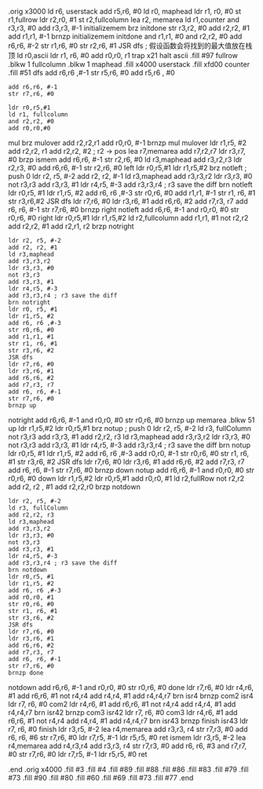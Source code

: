 .orig x3000
ld r6, userstack
add r5,r6, #0
ld r0, maphead
ldr r1, r0, #0
st r1,fullrow
ldr r2,r0, #1
st r2,fullcolumn
lea r2, memarea
ld r1,counter
and r3,r3, #0
add r3,r3, #-1
initializemem
    brz initdone
    str r3,r2, #0
    add r2,r2, #1
    add r1,r1, #-1
    brnzp initializemem
initdone
and r1,r1, #0
and r2,r2, #0
add r6,r6, #-2
str r1,r6, #0
str r2,r6, #1
JSR dfs ; 假设函数会将找到的最大值放在栈顶
ld r0,ascii
ldr r1, r6, #0
add r0,r0, r1
trap x21
halt
ascii .fill #97
fullrow .blkw 1
fullcolumn .blkw 1
maphead .fill x4000
userstack .fill xfd00
counter .fill #51
dfs
    add r6,r6 ,#-1
    str r5,r6, #0
    add r5,r6 , #0
    
    add r6,r6, #-1
    str r7,r6, #0
    
    ldr r0,r5,#1
    ld r1, fullcolumn
    and r2,r2, #0
    add r0,r0,#0
mul brz mulover
    add r2,r2,r1
    add r0,r0, #-1
    brnzp mul
mulover
    ldr r1,r5, #2
    add r2,r2, r1
    add r2,r2, #2 ; r2 -> pos
    lea r7,memarea
    add r7,r2,r7
    ldr r3,r7, #0
    brzp ismem
    add r6,r6, #-1
    str r2,r6, #0
    ld r3,maphead
    add r3,r2,r3
    ldr r2,r3, #0
    add r6,r6, #-1
    str r2,r6, #0
left
    ldr r0,r5,#1
    ldr r1,r5,#2
    brz notleft ; push 0
    ldr r2, r5, #-2
    add r2, r2, #-1
    ld r3,maphead
    add r3,r3,r2
    ldr r3,r3, #0
    not r3,r3
    add r3,r3, #1
    ldr r4,r5, #-3
    add r3,r3,r4 ; r3 save the diff
    brn notleft
    ldr r0,r5, #1
    ldr r1,r5, #2
    add r6, r6 ,#-3
    str r0,r6, #0
    add r1,r1, #-1
    str r1, r6, #1
    str r3,r6,#2
    JSR dfs
    ldr r7,r6, #0
    ldr r3,r6, #1
    add r6,r6, #2
    add r7,r3, r7
    add r6, r6, #-1
    str r7,r6, #0
    brnzp right
notleft 
    add r6,r6, #-1
    and r0,r0, #0
    str r0,r6, #0
right
    ldr r0,r5,#1
    ldr r1,r5,#2
    ld r2,fullcolumn
    add r1,r1, #1
    not r2,r2
    add r2,r2, #1
    add r2,r1, r2
    brzp notright

    ldr r2, r5, #-2
    add r2, r2, #1
    ld r3,maphead
    add r3,r3,r2
    ldr r3,r3, #0
    not r3,r3
    add r3,r3, #1
    ldr r4,r5, #-3
    add r3,r3,r4 ; r3 save the diff
    brn notright
    ldr r0, r5, #1
    ldr r1,r5, #2
    add r6, r6 ,#-3
    str r0,r6, #0
    add r1,r1, #1
    str r1, r6, #1
    str r3,r6, #2
    JSR dfs
    ldr r7,r6, #0
    ldr r3,r6, #1
    add r6,r6, #2
    add r7,r3, r7
    add r6, r6, #-1
    str r7,r6, #0
    brnzp up
notright 
    add r6,r6, #-1
    and r0,r0, #0
    str r0,r6, #0
brnzp up
memarea .blkw 51
up
    ldr r1,r5,#2
    ldr r0,r5,#1
    brz notup ; push 0
    ldr r2, r5, #-2
    ld r3, fullColumn
    not r3,r3
    add r3,r3, #1
    add r2,r2, r3
    ld r3,maphead
    add r3,r3,r2
    ldr r3,r3, #0
    not r3,r3
    add r3,r3, #1
    ldr r4,r5, #-3
    add r3,r3,r4 ; r3 save the diff
    brn notup
    ldr r0,r5, #1
    ldr r1,r5, #2
    add r6, r6 ,#-3
    add r0,r0, #-1
    str r0,r6, #0
    str r1, r6, #1
    str r3,r6, #2
    JSR dfs
    ldr r7,r6, #0
    ldr r3,r6, #1
    add r6,r6, #2
    add r7,r3, r7
    add r6, r6, #-1
    str r7,r6, #0
    brnzp down
notup 
    add r6,r6, #-1
    and r0,r0, #0
    str r0,r6, #0
down
    ldr r1,r5,#2
    ldr r0,r5,#1
    add r0,r0, #1
    ld r2,fullRow
    not r2,r2
    add r2, r2 , #1
    add r2,r2,r0
    brzp notdown
    
    ldr r2, r5, #-2
    ld r3, fullColumn
    add r2,r2, r3
    ld r3,maphead
    add r3,r3,r2
    ldr r3,r3, #0
    not r3,r3
    add r3,r3, #1
    ldr r4,r5, #-3
    add r3,r3,r4 ; r3 save the diff
    brn notdown
    ldr r0,r5, #1
    ldr r1,r5, #2
    add r6, r6 ,#-3
    add r0,r0, #1
    str r0,r6, #0
    str r1, r6, #1
    str r3,r6, #2
    JSR dfs
    ldr r7,r6, #0
    ldr r3,r6, #1
    add r6,r6, #2
    add r7,r3, r7
    add r6, r6, #-1
    str r7,r6, #0
    brnzp done
notdown
    add r6,r6, #-1
    and r0,r0, #0
    str r0,r6, #0
done
    ldr r7,r6, #0
    ldr r4,r6, #1
    add r6,r6, #1
    not r4,r4
    add r4,r4, #1
    add r4,r4,r7
    brn isr4
    brnzp com2
isr4
    ldr r7, r6, #0
com2
    ldr r4,r6, #1
    add r6,r6, #1
    not r4,r4
    add r4,r4, #1
    add r4,r4,r7
    brn isr42
    brnzp com3
isr42
    ldr r7, r6, #0
com3
    ldr r4,r6, #1
    add r6,r6, #1
    not r4,r4
    add r4,r4, #1
    add r4,r4,r7
    brn isr43
    brnzp finish
isr43
    ldr r7, r6, #0
finish 
    ldr r3,r5, #-2
    lea r4,memarea
    add r3,r3, r4
    str r7,r3, #0
    add r6, r6, #6
    str r7,r6, #0 
    ldr r7,r5, #-1
    ldr r5,r5, #0
    ret
ismem
    ldr r3,r5, #-2
    lea r4,memarea
    add r4,r3,r4
    add r3,r3, r4
    str r7,r3, #0
    add r6, r6, #3
    and r7,r7, #0
    str r7,r6, #0
    ldr r7,r5, #-1
    ldr r5,r5, #0
    ret

.end
.orig x4000
.fill #3
.fill #4
.fill #89
.fill #88
.fill #86
.fill #83
.fill #79
.fill #73
.fill #90
.fill #80
.fill #60
.fill #69
.fill #73
.fill #77
.end